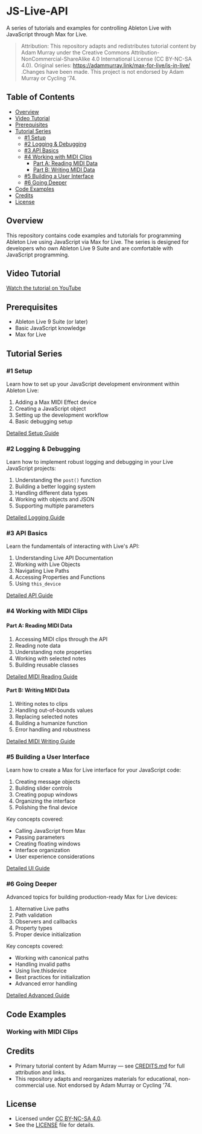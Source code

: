 # JS-Live-API

A series of tutorials and examples for controlling Ableton Live with JavaScript through Max for Live.

> Attribution: This repository adapts and redistributes tutorial content by Adam Murray under the Creative Commons Attribution-NonCommercial-ShareAlike 4.0 International License (CC BY-NC-SA 4.0). Original series: https://adammurray.link/max-for-live/js-in-live/ .Changes have been made. This project is not endorsed by Adam Murray or Cycling '74.

## Table of Contents

- [Overview](#overview)
- [Video Tutorial](#video-tutorial)
- [Prerequisites](#prerequisites)
- [Tutorial Series](#tutorial-series)
  - [#1 Setup](docs/01-setup.md)
  - [#2 Logging & Debugging](docs/02-logging.md)
  - [#3 API Basics](docs/03-api-basics.md)
  - [#4 Working with MIDI Clips](#4-working-with-midi-clips)
    - [Part A: Reading MIDI Data](docs/04-midi-clips.md)
    - [Part B: Writing MIDI Data](docs/04-midi-clips-b.md)
  - [#5 Building a User Interface](docs/05-user-interface.md)
  - [#6 Going Deeper](docs/06-going-deeper.md)
- [Code Examples](#code-examples)
- [Credits](#credits)
- [License](#license)

## Overview

This repository contains code examples and tutorials for programming Ableton Live using JavaScript via Max for Live. The series is designed for developers who own Ableton Live 9 Suite and are comfortable with JavaScript programming.

## Video Tutorial
[Watch the tutorial on YouTube](https://www.youtube.com/watch?v=VhxTB01oS9Y)

## Prerequisites

- Ableton Live 9 Suite (or later)
- Basic JavaScript knowledge
- Max for Live

## Tutorial Series

### #1 Setup

Learn how to set up your JavaScript development environment within Ableton Live:

1. Adding a Max MIDI Effect device
2. Creating a JavaScript object
3. Setting up the development workflow
4. Basic debugging setup

[Detailed Setup Guide](docs/01-setup.md)

### #2 Logging & Debugging

Learn how to implement robust logging and debugging in your Live JavaScript projects:

1. Understanding the `post()` function
2. Building a better logging system
3. Handling different data types
4. Working with objects and JSON
5. Supporting multiple parameters

[Detailed Logging Guide](docs/02-logging.md)

### #3 API Basics

Learn the fundamentals of interacting with Live's API:

1. Understanding Live API Documentation
2. Working with Live Objects
3. Navigating Live Paths
4. Accessing Properties and Functions
5. Using `this_device`

[Detailed API Guide](docs/03-api-basics.md)

### #4 Working with MIDI Clips

#### Part A: Reading MIDI Data

1. Accessing MIDI clips through the API
2. Reading note data
3. Understanding note properties
4. Working with selected notes
5. Building reusable classes

[Detailed MIDI Reading Guide](docs/04-midi-clips.md)

#### Part B: Writing MIDI Data

1. Writing notes to clips
2. Handling out-of-bounds values
3. Replacing selected notes
4. Building a humanize function
5. Error handling and robustness

[Detailed MIDI Writing Guide](docs/04-midi-clips-b.md)

### #5 Building a User Interface

Learn how to create a Max for Live interface for your JavaScript code:

1. Creating message objects
2. Building slider controls
3. Creating popup windows
4. Organizing the interface
5. Polishing the final device

Key concepts covered:
- Calling JavaScript from Max
- Passing parameters
- Creating floating windows
- Interface organization
- User experience considerations

[Detailed UI Guide](docs/05-user-interface.md)

### #6 Going Deeper

Advanced topics for building production-ready Max for Live devices:

1. Alternative Live paths
2. Path validation
3. Observers and callbacks
4. Property types
5. Proper device initialization

Key concepts covered:
- Working with canonical paths
- Handling invalid paths
- Using live.thisdevice
- Best practices for initialization
- Advanced error handling

[Detailed Advanced Guide](docs/06-going-deeper.md)

## Code Examples

### Working with MIDI Clips

## Credits

- Primary tutorial content by Adam Murray — see [CREDITS.md](CREDITS.md) for full attribution and links.
- This repository adapts and reorganizes materials for educational, non-commercial use. Not endorsed by Adam Murray or Cycling '74.

## License

- Licensed under [CC BY-NC-SA 4.0](https://creativecommons.org/licenses/by-nc-sa/4.0/).
- See the [LICENSE](LICENSE) file for details.